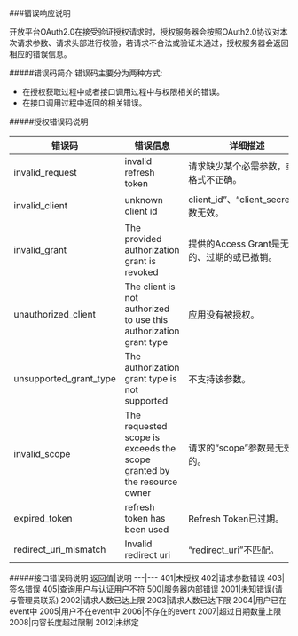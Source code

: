 ###错误响应说明

开放平台OAuth2.0在接受验证授权请求时，授权服务器会按照OAuth2.0协议对本次请求参数、请求头部进行校验，若请求不合法或验证未通过，授权服务器会返回相应的错误信息。

#####错误码简介
错误码主要分为两种方式:
*  在授权获取过程中或者接口调用过程中与权限相关的错误。
*  在接口调用过程中返回的相关错误。


#####授权错误码说明

错误码|错误信息|详细描述
|---|---|---|
invalid_request|invalid refresh token|请求缺少某个必需参数，或者格式不正确。
invalid_client|unknown client id|client_id”、“client_secret”参数无效。
invalid_grant|The provided authorization grant is revoked|提供的Access Grant是无效的、过期的或已撤销。
unauthorized_client|The client is not authorized to use this authorization grant type|应用没有被授权。
unsupported_grant_type|The authorization grant type is not supported|不支持该参数。
invalid_scope|The requested scope is exceeds the scope granted by the resource owner|请求的“scope”参数是无效的。
expired_token|refresh token has been used|Refresh Token已过期。
redirect_uri_mismatch|Invalid redirect uri|“redirect_uri”不匹配。

#####接口错误码说明
返回值|说明
---|---
401|未授权
402|请求参数错误
403|签名错误
405|查询用户与认证用户不符
500|服务器内部错误
2001|未知错误(请与管理员联系)
2002|请求人数已达上限
2003|请求人数已达下限
2004|用户已在event中
2005|用户不在event中
2006|不存在的event
2007|超过日期数量上限
2008|内容长度超过限制
2012|未绑定